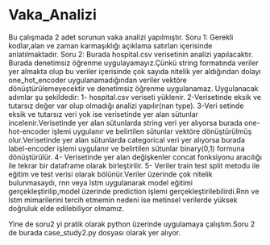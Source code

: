 # Vaka_Analizi

Bu çalışmada 2 adet sorunun vaka analizi yapılmıştır.
Soru 1:
Gerekli kodlar,alan ve zaman karmaşıklığı açıklama satırları içerisinde anlatılmaktadır.
Soru 2:
Burada hospital.csv verisetinin analizi yapılacaktır.
Burada denetimsiz öğrenme uygulayamayız.Çünkü string formatında veriler yer almakta olup bu veriler içerisinde çok sayıda nitelik yer aldığından dolayı one_hot_encoder uygulanamadığından veriler vektöre dönüştürülemeyecektir ve denetimsiz öğrenme uygulanamaz.
Uygulanacak adımlar şu şekildedir:
1- hospital.csv veriseti yüklenir. 
2-Verisetinde eksik ve tutarsız değer var olup olmadığı analizi yapılır(nan type).
3-Veri setinde eksik ve tutarsız veri yok ise verisetinde yer alan sütunlar incelenir.Verisetinde yer alan sütunlarda string veri yer alıyorsa burada one-hot-encoder işlemi uygulanır ve belirtilen sütunlar vektöre dönüştürülmüş olur.Verisetinde yer alan sütunlarda categorical veri yer alıyorsa burada label-encoder işlemi uygulanır ve belirtilen sütunlar binary(0,1) formuna dönüştürülür.
4- Verisetinde yer alan değişkenler concat fonksiyonu aracılığı ile tekrar bir dataframe olarak birleştirilir.
5- Veriler train test split metodu ile eğitim ve test verisi olarak bölünür.Veriler üzerinde çok nitelik bulunmasaydı, rnn veya lstm  uygulanarak model eğitimi gerçekleştirilip,model üzerinde prediction işlemi gerçekleştirilebilirdi.Rnn ve lstm mimarilerini tercih etmemin nedeni ise metinsel verilerde yüksek doğruluk elde edilebiliyor olmamız.

Yine de soru2 yi pratik olarak python üzerinde uygulamaya çalıştım.Soru 2 de burada case_study2.py dosyası olarak yer alıyor.
